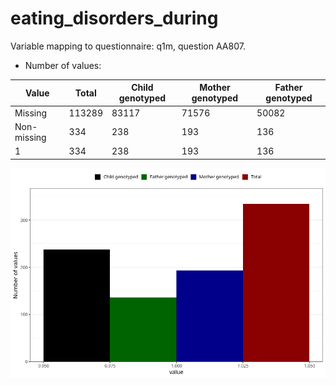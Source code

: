 # eating_disorders_during
Variable mapping to questionnaire: q1m, question AA807.
- Number of values:

| Value | Total | Child genotyped | Mother genotyped | Father genotyped |
| ----- | ----- | --------------- | ---------------- | ---------------- |
| Missing | 113289 | 83117 | 71576 | 50082 |
| Non-missing | 334 | 238 | 193 | 136 |
| 1 | 334 | 238 | 193 | 136 |



![](eating_disorders_during_n.png)



